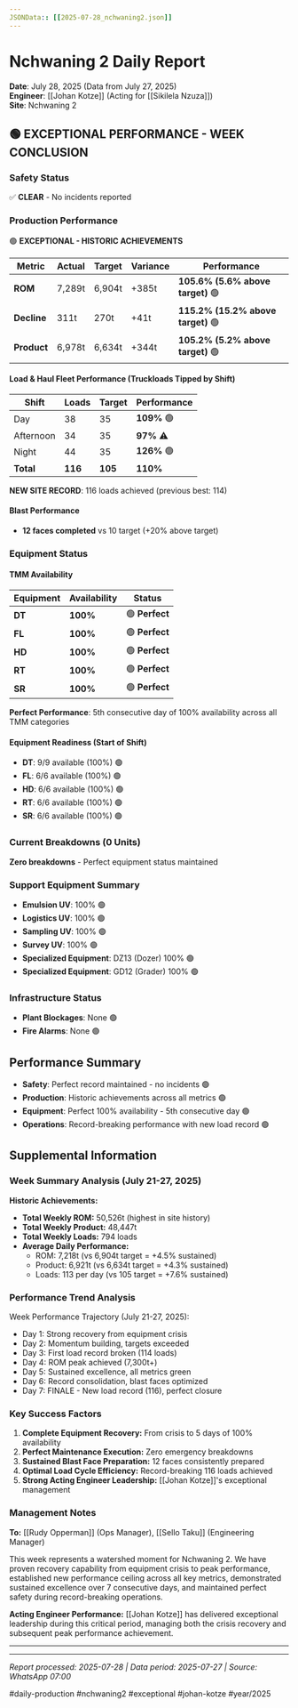 ```yaml
---
JSONData:: [[2025-07-28_nchwaning2.json]]
---
```


# Nchwaning 2 Daily Report
**Date**: July 28, 2025 (Data from July 27, 2025)  
**Engineer**: [[Johan Kotze]] (Acting for [[Sikilela Nzuza]])  
**Site**: Nchwaning 2  

## 🟢 EXCEPTIONAL PERFORMANCE - WEEK CONCLUSION

### Safety Status
✅ **CLEAR** - No incidents reported

### Production Performance
🟢 **EXCEPTIONAL - HISTORIC ACHIEVEMENTS**

| Metric | Actual | Target | Variance | Performance |
|--------|--------|--------|----------|-------------|
| **ROM** | 7,289t | 6,904t | +385t | **105.6% (5.6% above target)** 🟢 |
| **Decline** | 311t | 270t | +41t | **115.2% (15.2% above target)** 🟢 |
| **Product** | 6,978t | 6,634t | +344t | **105.2% (5.2% above target)** 🟢 |

#### Load & Haul Fleet Performance (Truckloads Tipped by Shift)
| Shift | Loads | Target | Performance |
|-------|-------|--------|-----------|
| Day | 38 | 35 | **109%** 🟢 |
| Afternoon | 34 | 35 | **97%** ⚠️ |
| Night | 44 | 35 | **126%** 🟢 |
| **Total** | **116** | **105** | **110%** |

**NEW SITE RECORD**: 116 loads achieved (previous best: 114)

#### Blast Performance
- **12 faces completed** vs 10 target (+20% above target)

### Equipment Status

#### TMM Availability
| Equipment | Availability | Status |
|-----------|-------------|--------|
| **DT** | **100%** | 🟢 **Perfect** |
| **FL** | **100%** | 🟢 **Perfect** |
| **HD** | **100%** | 🟢 **Perfect** |
| **RT** | **100%** | 🟢 **Perfect** |
| **SR** | **100%** | 🟢 **Perfect** |

**Perfect Performance**: 5th consecutive day of 100% availability across all TMM categories

#### Equipment Readiness (Start of Shift)
- **DT**: 9/9 available (100%) 🟢
- **FL**: 6/6 available (100%) 🟢
- **HD**: 6/6 available (100%) 🟢
- **RT**: 6/6 available (100%) 🟢
- **SR**: 6/6 available (100%) 🟢

### Current Breakdowns (0 Units)
**Zero breakdowns** - Perfect equipment status maintained

### Support Equipment Summary
- **Emulsion UV**: 100% 🟢
- **Logistics UV**: 100% 🟢
- **Sampling UV**: 100% 🟢
- **Survey UV**: 100% 🟢
- **Specialized Equipment**: DZ13 (Dozer) 100% 🟢
- **Specialized Equipment**: GD12 (Grader) 100% 🟢

### Infrastructure Status
- **Plant Blockages**: None 🟢
- **Fire Alarms**: None 🟢

## Performance Summary
- **Safety**: Perfect record maintained - no incidents 🟢
- **Production**: Historic achievements across all metrics 🟢
- **Equipment**: Perfect 100% availability - 5th consecutive day 🟢
- **Operations**: Record-breaking performance with new load record 🟢

## Supplemental Information

### Week Summary Analysis (July 21-27, 2025)
**Historic Achievements:**
- **Total Weekly ROM:** 50,526t (highest in site history)
- **Total Weekly Product:** 48,447t 
- **Total Weekly Loads:** 794 loads
- **Average Daily Performance:**
  - ROM: 7,218t (vs 6,904t target = +4.5% sustained)
  - Product: 6,921t (vs 6,634t target = +4.3% sustained)
  - Loads: 113 per day (vs 105 target = +7.6% sustained)

### Performance Trend Analysis
Week Performance Trajectory (July 21-27, 2025):
- Day 1: Strong recovery from equipment crisis
- Day 2: Momentum building, targets exceeded
- Day 3: First load record broken (114 loads)
- Day 4: ROM peak achieved (7,300t+)
- Day 5: Sustained excellence, all metrics green
- Day 6: Record consolidation, blast faces optimized
- Day 7: FINALE - New load record (116), perfect closure

### Key Success Factors
1. **Complete Equipment Recovery:** From crisis to 5 days of 100% availability
2. **Perfect Maintenance Execution:** Zero emergency breakdowns
3. **Sustained Blast Face Preparation:** 12 faces consistently prepared
4. **Optimal Load Cycle Efficiency:** Record-breaking 116 loads achieved
5. **Strong Acting Engineer Leadership:** [[Johan Kotze]]'s exceptional management

### Management Notes
**To:** [[Rudy Opperman]] (Ops Manager), [[Sello Taku]] (Engineering Manager)

This week represents a watershed moment for Nchwaning 2. We have proven recovery capability from equipment crisis to peak performance, established new performance ceiling across all key metrics, demonstrated sustained excellence over 7 consecutive days, and maintained perfect safety during record-breaking operations.

**Acting Engineer Performance:** [[Johan Kotze]] has delivered exceptional leadership during this critical period, managing both the crisis recovery and subsequent peak performance achievement.

---

---
*Report processed: 2025-07-28 | Data period: 2025-07-27 | Source: WhatsApp 07:00*

#daily-production #nchwaning2 #exceptional #johan-kotze #year/2025